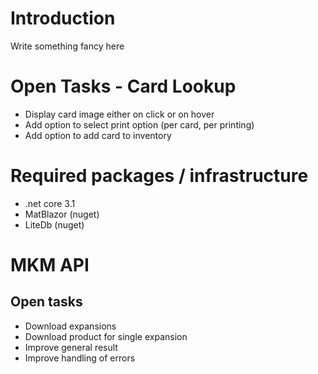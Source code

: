# Introduction

Write something fancy here

# Open Tasks - Card Lookup

- Display card image either on click or on hover
- Add option to select print option (per card, per printing)
- Add option to add card to inventory

# Required packages / infrastructure

- .net core 3.1
- MatBlazor (nuget)
- LiteDb (nuget)

# MKM API

## Open tasks

- Download expansions
- Download product for single expansion
- Improve general result
- Improve handling of errors
